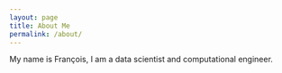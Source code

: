 ```yaml
---
layout: page
title: About Me
permalink: /about/
---
```


My name is François, I am a data scientist and computational engineer.
